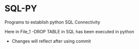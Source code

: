 # SQL-PY
Programs to establish python SQL Connectivity

Here in File_1 
-DROP TABLE in SQL has been executed in python 
- Changes will reflect after using commit
